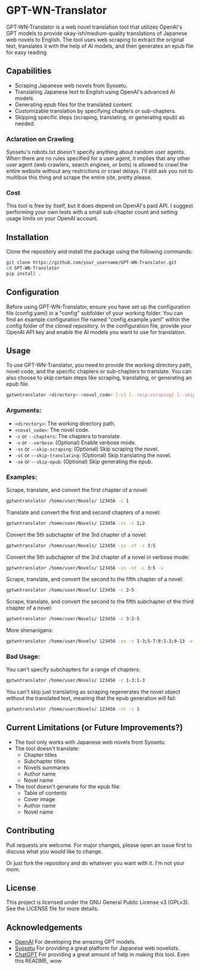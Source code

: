 # GPT-WN-Translator

GPT-WN-Translator is a web novel translation tool that utilizes OpenAI's GPT models to provide okay-ish/medium-quality translations of Japanese web novels to English. The tool uses web scraping to extract the original text, translates it with the help of AI models, and then generates an epub file for easy reading.

## Capabilities

- Scraping Japanese web novels from Syosetu.
- Translating Japanese text to English using OpenAI's advanced AI models.
- Generating epub files for the translated content.
- Customizable translation by specifying chapters or sub-chapters.
- Skipping specific steps (scraping, translating, or generating epub) as needed.

### Aclaration on Crawling

Syosetu's robots.txt doesn't specify anything about random user agents. When there are no rules specified for a user agent, it implies that any other user agent (web crawlers, search engines, or bots) is allowed to crawl the entire website without any restrictions or crawl delays. I'll still ask you not to multibox this thing and scrape the entire site, pretty please.

### Cost

This tool is free by itself, but it does depend on OpenAI's paid API. I suggest performing your own tests with a small sub-chapter count and setting usage limits on your OpenAI account.

## Installation

Clone the repository and install the package using the following commands:

```bash
git clone https://github.com/your_username/GPT-WN-Translator.git
cd GPT-WN-Translator
pip install .
```

## Configuration

Before using GPT-WN-Translator, ensure you have set up the configuration file (config.yaml) in a "config" subfolder of your working folder. You can find an example configuration file named "config.example.yaml" within the config folder of the cloned repository. In the configuration file, provide your OpenAI API key and enable the AI models you want to use for translation.

## Usage

To use GPT-WN-Translator, you need to provide the working directory path, novel code, and the specific chapters or sub-chapters to translate. You can also choose to skip certain steps like scraping, translating, or generating an epub file.

```bash
gptwntranslator <directory> <novel_code> [-v] [--skip-scraping] [--skip-translating] [--skip-epub] [-c <chapters>]
```

### Arguments:

- `<directory>`: The working directory path.
- `<novel_code>`: The novel code.
- `-c` or `--chapters`: The chapters to translate.
- `-v` or `--verbose`: (Optional) Enable verbose mode.
- `-ss` or `--skip-scraping`: (Optional) Skip scraping the novel.
- `-st` or `--skip-translating`: (Optional) Skip translating the novel.
- `-se` or `--skip-epub`: (Optional) Skip generating the epub.

### Examples:

Scrape, translate, and convert the first chapter of a novel:

```bash
gptwntranslator /home/user/Novels/ 123456 -c 1
```

Translate and convert the first and second chapters of a novel:

```bash
gptwntranslator /home/user/Novels/ 123456 -ss -c 1;2
```

Convert the 5th subchapter of the 3rd chapter of a novel:

```bash
gptwntranslator /home/user/Novels/ 123456 -ss -st -c 3:5
```

Convert the 5th subchapter of the 3rd chapter of a novel in verbose mode:

```bash
gptwntranslator /home/user/Novels/ 123456 -ss -st -c 3:5 -v
```

Scrape, translate, and convert the second to the fifth chapter of a novel:

```bash
gptwntranslator /home/user/Novels/ 123456 -c 2-5
```

Scrape, translate, and convert the second to the fifth subchapter of the third chapter of a novel:

```bash
gptwntranslator /home/user/Novels/ 123456 -c 3:2-5
```

More shenanigans:

```bash
gptwntranslator /home/user/Novels/ 123456 -ss -c 1-3;5-7:8:1-3;9-13 -v
```

### Bad Usage:

You can't specify subchapters for a range of chapters:

```bash
gptwntranslator /home/user/Novels/ 123456 -c 1-3:1-3
```

You can't skip just translating as scraping regenerates the novel object without the translated text, meaning that the epub generation will fail:

```bash
gptwntranslator /home/user/Novels/ 123456 -st -c 1
```

## Current Limitations (or Future Improvements?)

- The tool only works with Japanese web novels from Syosetu.
- The tool doesn't translate:
    - Chapter titles
    - Subchapter titles
    - Novels summaries
    - Author name
    - Novel name
- The tool doesn't generate for the epub file:
    - Table of contents
    - Cover image
    - Author name
    - Novel name

## Contributing

Pull requests are welcome. For major changes, please open an issue first to discuss what you would like to change.

Or just fork the repository and do whatever you want with it. I'm not your mom.

## License

This project is licensed under the GNU General Public License v3 (GPLv3). See the LICENSE file for more details.

## Acknowledgements

- [OpenAI](https://openai.com/)
For developing the amazing GPT models.
- [Syosetu](https://syosetu.com/)
For providing a great platform for Japanese web novelists.
- [ChatGPT](https://chat.openai.com)
For providing a great amount of help in making this tool. Even this README, wow.



